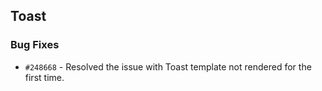 ## Toast

### Bug Fixes

- `#248668` - Resolved the issue with Toast template not rendered for the first time.
